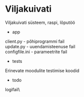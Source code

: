 # Viljakuivati 
Viljakuivati süsteem, raspi, lõputöö

- app

client.py - põhiprogrammi fail\
update.py - uuendamisteenuse fail\
configfile.ini - parameetrite fail 

- tests

Erinevate moodulite testimise koodid



- todo

logifail\
